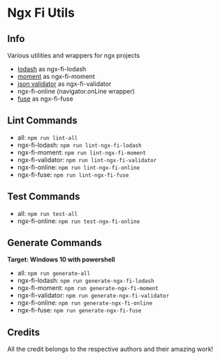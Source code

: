 # Ngx Fi Utils

## Info

Various utilities and wrappers for ngx projects

- [lodash](https://lodash.com/) as ngx-fi-lodash
- [moment](https://momentjs.com/) as ngx-fi-moment
- [json validator](https://ajv.js.org/) as ngx-fi-validator
- ngx-fi-online (navigator.onLine wrapper)
- [fuse](https://fusejs.io/) as ngx-fi-fuse

## Lint Commands

- all: `npm run lint-all`
- ngx-fi-lodash: `npm run lint-ngx-fi-lodash`
- ngx-fi-moment: `npm run lint-ngx-fi-moment`
- ngx-fi-validator: `npm run lint-ngx-fi-validator`
- ngx-fi-online: `npm run lint-ngx-fi-online`
- ngx-fi-fuse: `npm run lint-ngx-fi-fuse`

## Test Commands

- all: `npm run test-all`
- ngx-fi-online: `npm run test-ngx-fi-online`

## Generate Commands

**Target: Windows 10 with powershell**

- all: `npm run generate-all`
- ngx-fi-lodash: `npm run generate-ngx-fi-lodash`
- ngx-fi-moment: `npm run generate-ngx-fi-moment`
- ngx-fi-validator: `npm run generate-ngx-fi-validator`
- ngx-fi-online: `npm run generate-ngx-fi-online`
- ngx-fi-fuse: `npm run generate-ngx-fi-fuse`

## Credits

All the credit belongs to the respective authors and their amazing work!
